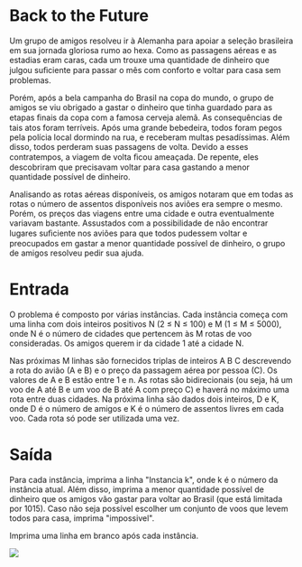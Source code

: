 # **Back to the Future**
Um grupo de amigos resolveu ir à Alemanha para apoiar a seleção brasileira em sua jornada gloriosa rumo ao hexa. Como as passagens aéreas e as estadias eram caras, cada um trouxe uma quantidade de dinheiro que julgou suﬁciente para passar o mês com conforto e voltar para casa sem problemas.

Porém, após a bela campanha do Brasil na copa do mundo, o grupo de amigos se viu obrigado a gastar o dinheiro que tinha guardado para as etapas ﬁnais da copa com a famosa cerveja alemã. As consequências de tais atos foram terríveis. Após uma grande bebedeira, todos foram pegos pela polícia local dormindo na rua, e receberam multas pesadíssimas. Além disso, todos perderam suas passagens de volta. Devido a esses contratempos, a viagem de volta ﬁcou ameaçada. De repente, eles descobriram que precisavam voltar para casa gastando a menor quantidade possível de dinheiro.

Analisando as rotas aéreas disponíveis, os amigos notaram que em todas as rotas o número de assentos disponíveis nos aviões era sempre o mesmo. Porém, os preços das viagens entre uma cidade e outra eventualmente variavam bastante. Assustados com a possibilidade de não encontrar lugares suﬁciente nos aviões para que todos pudessem voltar e preocupados em gastar a menor quantidade possível de dinheiro, o grupo de amigos resolveu pedir sua ajuda.

# **Entrada**
O problema é composto por várias instâncias. Cada instância começa com uma linha com dois inteiros positivos N (2 ≤ N ≤ 100) e M (1 ≤ M ≤ 5000), onde N é o número de cidades que pertencem às M rotas de voo consideradas. Os amigos querem ir da cidade 1 até a cidade N.

Nas próximas M linhas são fornecidos triplas de inteiros A B C descrevendo a rota do avião (A e B) e o preço da passagem aérea por pessoa (C). Os valores de A e B estão entre 1 e n. As rotas são bidirecionais (ou seja, há um voo de A até B e um voo de B até A com preço C) e haverá no máximo uma rota entre duas cidades. Na próxima linha são dados dois inteiros, D e K, onde D é o número de amigos e K é o número de assentos livres em cada voo. Cada rota só pode ser utilizada uma vez.

# **Saída**
Para cada instância, imprima a linha "Instancia k", onde k é o número da instância atual. Além disso, imprima a menor quantidade possível de dinheiro que os amigos vão gastar para voltar ao Brasil (que está limitada por 1015). Caso não seja possível escolher um conjunto de voos que levem todos para casa, imprima "impossivel".

Imprima uma linha em branco após cada instância.

![](./bttf.png)